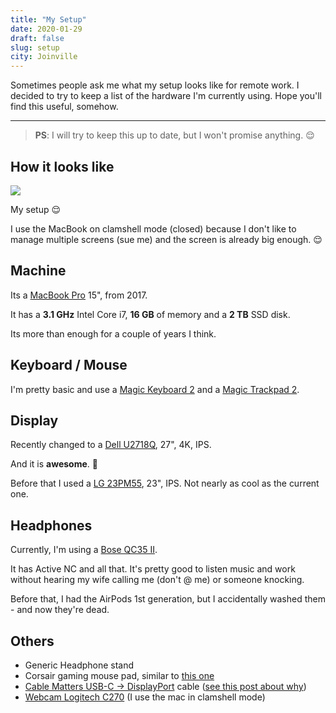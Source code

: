 ```yaml
---
title: "My Setup"
date: 2020-01-29
draft: false
slug: setup
city: Joinville
---
```


Sometimes people ask me what my setup looks like for remote work. I decided to try to keep a list of the hardware I'm currently using. Hope you'll find this useful, somehow.

---

> **PS**: I will try to keep this up to date, but I won't promise anything. 😌

## How it looks like

![](IMG_6326-f494b0cd-774f-44e0-9eb3-0834ba3b70cc.png)

My setup 😌

I use the MacBook on clamshell mode (closed) because I don't like to manage
multiple screens (sue me) and the screen is already big enough. 😌

## Machine

Its a [MacBook Pro](https://amzn.to/2GAaGBm) 15", from 2017.

It has a **3.1 GHz** Intel Core i7, **16 GB** of memory and a **2 TB** SSD disk.

Its more than enough for a couple of years I think.

## Keyboard / Mouse

I'm pretty basic and use a [Magic Keyboard 2](https://amzn.to/3aYGP3x) and a [Magic Trackpad 2](https://amzn.to/2t5phRU).

## Display

Recently changed to a [Dell U2718Q](https://amzn.to/3aNRbDb), 27", 4K, IPS. 

And it is **awesome**. 🤩

Before that I used a [LG 23PM55](https://www.lg.com/za/monitors/lg-23MP55HQ), 23", IPS. Not nearly as cool as the current one.

## Headphones

Currently, I'm using a [Bose QC35 II](https://amzn.to/2S0eYqN). 

It has Active NC and all that. It's pretty good to listen music and work without hearing my wife calling me (don't @ me) or someone knocking.

Before that, I had the AirPods 1st generation, but I accidentally washed them - and now they're dead.

## Others

- Generic Headphone stand
- Corsair gaming mouse pad, similar to [this one](https://amzn.to/313Zmqm)
- [Cable Matters USB-C → DisplayPort](https://amzn.to/394xZiG) cable ([see this post about why](https://carlosbecker.dev/posts/macos-4k-display))
- [Webcam Logitech C270](https://amzn.to/2tdcj4O) (I use the mac in clamshell mode)